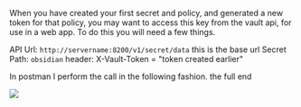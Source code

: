 When you have created your first secret and policy, and generated a new token for that policy, you may want to access this key from the vault api, for use in a web app. To do this you will need a few things.

API Url: `http://servername:8200/v1/secret/data` this is the base url
Secret Path: `obsidian`
header: X-Vault-Token = "token created earlier"

In postman I perform the call in the following fashion. the full end

![](postman-get-secret.png)